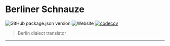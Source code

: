 # Berliner Schnauze

![GitHub package.json version](https://img.shields.io/github/package-json/v/felix-berlin/berliner-schnauze?label=github&style=flat-square)
![Website](https://img.shields.io/website?style=flat-square&url=https%3A%2F%2Fberliner-schnauze.wtf)
[![codecov](https://codecov.io/gh/felix-berlin/berliner-schnauze/graph/badge.svg?token=1JIYWWF13A)](https://codecov.io/gh/felix-berlin/berliner-schnauze)

> Berlin dialect translator
---
